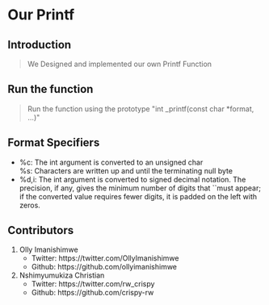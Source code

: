 # Our Printf

## Introduction

>We Designed and implemented our own Printf Function

## Run the function

>Run the function using the prototype "int _printf(const char *format, ...)"

## Format Specifiers
<ul>
  <li>%c: The int argument is converted to an unsigned char</li>
  <l1>%s: Characters are written up and until the terminating null byte</li>
  <li>%d,i:  The int argument is converted to signed decimal notation. The precision, if any, gives the minimum number of digits that       ``must appear; if the converted value requires fewer digits, it
    is padded on the left with zeros. </li>
</ul>




## Contributors
<ol>
    <li>Olly Imanishimwe
    <ul>
      <li>Twitter: https://twitter.com/OllyImanishimwe</li>
      <li>Github: https://github.com/ollyimanishimwe</li>
    </ul>
      <li>Nshimyumukiza Christian 
    <ul>
      <li>Twitter: https://twitter.com/rw_crispy</li>
      <li>Github: https://github.com/crispy-rw</li>
    </ul>
</ol>
